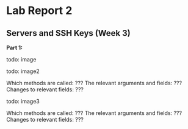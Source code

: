 # Lab Report 2
## Servers and SSH Keys (Week 3)

**Part 1:**

todo: image

todo: image2

Which methods are called: ???
The relevant arguments and fields: ???
Changes to relevant fields: ???

todo: image3

Which methods are called: ???
The relevant arguments and fields: ???
Changes to relevant fields: ???

